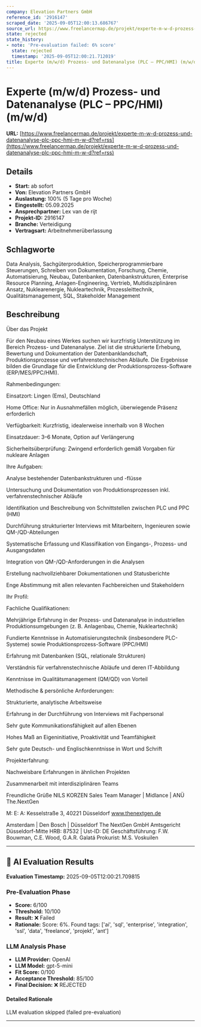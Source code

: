 ```yaml
---
company: Elevation Partners GmbH
reference_id: '2916147'
scraped_date: '2025-09-05T12:00:13.686767'
source_url: https://www.freelancermap.de/projekt/experte-m-w-d-prozess-und-datenanalyse-plc-ppc-hmi-m-w-d?ref=rss
state: rejected
state_history:
- note: 'Pre-evaluation failed: 6% score'
  state: rejected
  timestamp: '2025-09-05T12:00:21.712019'
title: Experte (m/w/d) Prozess- und Datenanalyse (PLC – PPC/HMI) (m/w/d)
---
```



# Experte (m/w/d) Prozess- und Datenanalyse (PLC – PPC/HMI) (m/w/d)
**URL:** [https://www.freelancermap.de/projekt/experte-m-w-d-prozess-und-datenanalyse-plc-ppc-hmi-m-w-d?ref=rss](https://www.freelancermap.de/projekt/experte-m-w-d-prozess-und-datenanalyse-plc-ppc-hmi-m-w-d?ref=rss)
## Details
- **Start:** ab sofort
- **Von:** Elevation Partners GmbH
- **Auslastung:** 100% (5 Tage pro Woche)
- **Eingestellt:** 05.09.2025
- **Ansprechpartner:** Lex van de rijt
- **Projekt-ID:** 2916147
- **Branche:** Verteidigung
- **Vertragsart:** Arbeitnehmerüberlassung

## Schlagworte
Data Analysis, Sachgüterproduktion, Speicherprogrammierbare Steuerungen, Schreiben von Dokumentation, Forschung, Chemie, Automatisierung, Neubau, Datenbanken, Datenbankstrukturen, Enterprise Resource Planning, Anlagen-Engineering, Vertrieb, Multidisziplinären Ansatz, Nuklearenergie, Nukleartechnik, Prozessleittechnik, Qualitätsmanagement, SQL, Stakeholder Management

## Beschreibung
Über das Projekt

Für den Neubau eines Werkes suchen wir kurzfristig Unterstützung im Bereich Prozess- und Datenanalyse. Ziel ist die strukturierte Erhebung, Bewertung und Dokumentation der Datenbanklandschaft, Produktionsprozesse und verfahrenstechnischen Abläufe. Die Ergebnisse bilden die Grundlage für die Entwicklung der Produktionsprozess-Software (ERP/MES/PPC/HMI).

Rahmenbedingungen:

Einsatzort: Lingen (Ems), Deutschland

Home Office: Nur in Ausnahmefällen möglich, überwiegende Präsenz erforderlich

Verfügbarkeit: Kurzfristig, idealerweise innerhalb von 8 Wochen

Einsatzdauer: 3–6 Monate, Option auf Verlängerung

Sicherheitsüberprüfung: Zwingend erforderlich gemäß Vorgaben für nukleare Anlagen

Ihre Aufgaben:

Analyse bestehender Datenbankstrukturen und -flüsse

Untersuchung und Dokumentation von Produktionsprozessen inkl. verfahrenstechnischer Abläufe

Identifikation und Beschreibung von Schnittstellen zwischen PLC und PPC (HMI)

Durchführung strukturierter Interviews mit Mitarbeitern, Ingenieuren sowie QM-/QD-Abteilungen

Systematische Erfassung und Klassifikation von Eingangs-, Prozess- und Ausgangsdaten

Integration von QM-/QD-Anforderungen in die Analysen

Erstellung nachvollziehbarer Dokumentationen und Statusberichte

Enge Abstimmung mit allen relevanten Fachbereichen und Stakeholdern

Ihr Profil:

Fachliche Qualifikationen:

Mehrjährige Erfahrung in der Prozess- und Datenanalyse in industriellen Produktionsumgebungen (z. B. Anlagenbau, Chemie, Nukleartechnik)

Fundierte Kenntnisse in Automatisierungstechnik (insbesondere PLC-Systeme) sowie Produktionsprozess-Software (PPC/HMI)

Erfahrung mit Datenbanken (SQL, relationale Strukturen)

Verständnis für verfahrenstechnische Abläufe und deren IT-Abbildung

Kenntnisse im Qualitätsmanagement (QM/QD) von Vorteil

Methodische & persönliche Anforderungen:

Strukturierte, analytische Arbeitsweise

Erfahrung in der Durchführung von Interviews mit Fachpersonal

Sehr gute Kommunikationsfähigkeit auf allen Ebenen

Hohes Maß an Eigeninitiative, Proaktivität und Teamfähigkeit

Sehr gute Deutsch- und Englischkenntnisse in Wort und Schrift

Projekterfahrung:

Nachweisbare Erfahrungen in ähnlichen Projekten

Zusammenarbeit mit interdisziplinären Teams

Freundliche Grüße
NILS KORZEN
Sales Team Manager | Midlance | ANÜ
The.NextGen

M:
E:
A: Kesselstraße 3, 40221 Düsseldorf
www.thenextgen.de

Amsterdam | Den Bosch | Düsseldorf
The NextGen GmbH
Amtsgericht Düsseldorf-Mitte HRB: 87532 | Ust-ID: DE Geschäftsführung: F.W. Bouwman, C.E. Wood, G.A.R. Galatá Prokurist: M.S. Voskuilen

---

## 🤖 AI Evaluation Results

**Evaluation Timestamp:** 2025-09-05T12:00:21.709815

### Pre-Evaluation Phase
- **Score:** 6/100
- **Threshold:** 10/100
- **Result:** ❌ Failed
- **Rationale:** Score: 6%. Found tags: ['ai', 'sql', 'enterprise', 'integration', 'ssl', 'data', 'freelance', 'projekt', 'ant']

### LLM Analysis Phase
- **LLM Provider:** OpenAI
- **LLM Model:** gpt-5-mini
- **Fit Score:** 0/100
- **Acceptance Threshold:** 85/100
- **Final Decision:** ❌ REJECTED

#### Detailed Rationale
LLM evaluation skipped (failed pre-evaluation)

---
